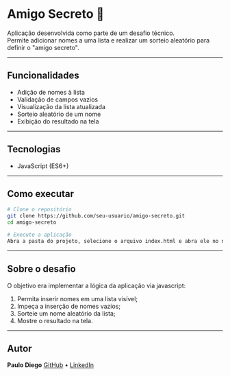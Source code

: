 # Amigo Secreto 🎁

Aplicação desenvolvida como parte de um desafio técnico.  
Permite adicionar nomes a uma lista e realizar um sorteio aleatório para definir o "amigo secreto".

---

## Funcionalidades

- Adição de nomes à lista
- Validação de campos vazios
- Visualização da lista atualizada
- Sorteio aleatório de um nome
- Exibição do resultado na tela

---

## Tecnologias

- JavaScript (ES6+)

---

## Como executar

```bash
# Clone o repositório
git clone https://github.com/seu-usuario/amigo-secreto.git
cd amigo-secreto

# Execute a aplicação
Abra a pasta do projeto, selecione o arquivo index.html e abra ele no navegador de sua escolha.
```
---

## Sobre o desafio

O objetivo era implementar a lógica da aplicação via javascript:

1. Permita inserir nomes em uma lista visível;
2. Impeça a inserção de nomes vazios;
3. Sorteie um nome aleatório da lista;
4. Mostre o resultado na tela.

---

## Autor

**Paulo Diego**
[GitHub](https://github.com/paulodiegosantos) • [LinkedIn](https://www.linkedin.com/in/paulodiegosantos/)
